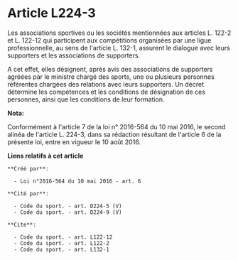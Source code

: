 # Article L224-3

Les associations sportives ou les sociétés mentionnées aux articles L. 122-2 et L. 122-12 qui participent aux compétitions
organisées par une ligue professionnelle, au sens de l'article L. 132-1, assurent le dialogue avec leurs supporters et les
associations de supporters. 

A cet effet, elles désignent, après avis des associations de supporters agréées par le ministre chargé des sports, une ou
plusieurs personnes référentes chargées des relations avec leurs supporters. Un décret détermine les compétences et les
conditions de désignation de ces personnes, ainsi que les conditions de leur formation.

**Nota:**

Conformément à l'article 7 de la loi n° 2016-564 du 10 mai 2016, le second alinéa de l'article L. 224-3, dans sa rédaction
résultant de l'article 6 de la présente loi, entre en vigueur le 10 août 2016.

**Liens relatifs à cet article**

	**Créé par**:

	  - Loi n°2016-564 du 10 mai 2016 - art. 6

	**Cité par**:

	  - Code du sport. - art. D224-5 (V)
	  - Code du sport. - art. D224-9 (V)

	**Cite**:

	  - Code du sport. - art. L122-12
	  - Code du sport. - art. L122-2
	  - Code du sport. - art. L132-1
